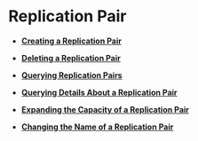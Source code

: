 # Replication Pair<a name="sdrs_05_0600"></a>

-   **[Creating a Replication Pair](creating-a-replication-pair.md)**  

-   **[Deleting a Replication Pair](deleting-a-replication-pair.md)**  

-   **[Querying Replication Pairs](querying-replication-pairs.md)**  

-   **[Querying Details About a Replication Pair](querying-details-about-a-replication-pair.md)**  

-   **[Expanding the Capacity of a Replication Pair](expanding-the-capacity-of-a-replication-pair.md)**  

-   **[Changing the Name of a Replication Pair](changing-the-name-of-a-replication-pair.md)**  


